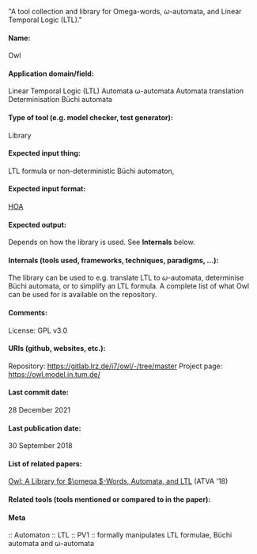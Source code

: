 "A tool collection and library for Omega-words, $\omega$-automata, and Linear Temporal Logic (LTL)."

#### Name:
Owl

#### Application domain/field:
Linear Temporal Logic (LTL)
Automata
ω-automata
Automata translation
Determinisation
Büchi automata

#### Type of tool (e.g. model checker, test generator):
Library

#### Expected input thing:
LTL formula or non-deterministic Büchi automaton, 

#### Expected input format:
[HOA](../../Formats/HOA.md)

#### Expected output:
Depends on how the library is used. See **Internals** below.

#### Internals (tools used, frameworks, techniques, paradigms, ...):
The library can be used to e.g. translate LTL to $\omega$-automata, determinise Büchi automata, or to simplify an LTL formula. A complete list of what Owl can be used for is available on the repository.

#### Comments:
License: GPL v3.0

#### URIs (github, websites, etc.):
Repository: https://gitlab.lrz.de/i7/owl/-/tree/master
Project page: https://owl.model.in.tum.de/

#### Last commit date:
28 December 2021

#### Last publication date:
30 September 2018

#### List of related papers:
[Owl: A Library for $\omega $-Words, Automata, and LTL](https://doi.org/10.1007/978-3-030-01090-4_34) (ATVA '18)

#### Related tools (tools mentioned or compared to in the paper):

#### Meta
:: Automaton
:: LTL
:: PV1 :: formally manipulates LTL formulae, Büchi automata and ω-automata